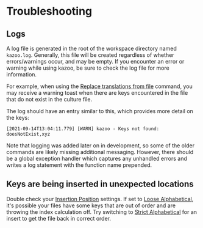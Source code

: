 # Troubleshooting

## Logs

A log file is generated in the root of the workspace directory named `kazoo.log`. Generally, this file
will be created regardless of whether errors/warnings occur, and may be empty. If you encounter
an error or warning while using kazoo, be sure to check the log file for more information.

For example, when using the [Replace translations from file](commands/replace-translations-from-file) command,
you may receive a warning toast when there are keys encountered in the file that do not exist in the culture file.

The log should have an entry similar to this, which provides more detail on the keys:

`[2021-09-14T13:04:11.779] [WARN] kazoo - Keys not found: doesNotExist,xyz`

Note that logging was added later on in development, so some of the older commands are likely missing
additional messaging. However, there should be a global exception handler which captures any unhandled errors and
writes a log statement with the function name prepended.

## Keys are being inserted in unexpected locations

Double check your [Insertion Position](settings/insertion-position) settings. If set to [Loose Alphabetical](settings/insertion-position#loose-alphabetical), it's possible your files have some keys that are out of order and are throwing
the index calculation off. Try switching to [Strict Alphabetical](settings/insertion-position#strict-alphabetical) for
an insert to get the file back in correct order.
